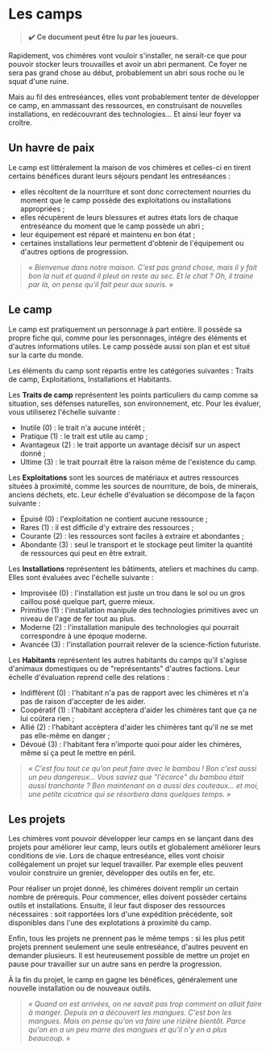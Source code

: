 # Les camps

> **✔️ Ce document peut être lu par les joueurs.**

Rapidement, vos chimères vont vouloir s'installer, ne serait-ce que pour pouvoir stocker leurs trouvailles et avoir un abri permanent. Ce foyer ne sera pas grand chose au début, probablement un abri sous roche ou le squat d'une ruine.

Mais au fil des entreséances, elles vont probablement tenter de développer ce camp, en ammassant des ressources, en construisant de nouvelles installations, en redécouvrant des technologies... Et ainsi leur foyer va croître.

## Un havre de paix

Le camp est littéralement la maison de vos chimères et celles-ci en tirent certains bénéfices durant leurs séjours pendant les entreséances :
* elles récoltent de la nourriture et sont donc correctement nourries du moment que le camp possède des exploitations ou installations appropriées ;
* elles récupèrent de leurs blessures et autres états lors de chaque entreséance du moment que le camp possède un abri ;
* leur équipement est réparé et maintenu en bon état ;
* certaines installations leur permettent d'obtenir de l'équipement ou d'autres options de progression.

> *« Bienvenue dans notre maison. C'est pas grand chose, mais il y fait bon la nuit et quand il pleut on reste au sec. Et le chat ? Oh, il traine par là, on pense qu'il fait peur aux souris. »*

## Le camp

Le camp est pratiquement un personnage à part entière. Il possède sa propre fiche qui, comme pour les personnages, intégre des éléments et d'autres informations utiles. Le camp possède aussi son plan et est situé sur la carte du monde.

Les éléments du camp sont répartis entre les catégories suivantes : Traits de camp, Exploitations, Installations et Habitants.

Les **Traits de camp** représentent les points particuliers du camp comme sa situation, ses défenses naturelles, son environnement, etc. Pour les évaluer, vous utiliserez l'échelle suivante :
* Inutile (0) : le trait n'a aucune intérêt ;
* Pratique (1) : le trait est utile au camp ;
* Avantageux (2) : le trait apporte un avantage décisif sur un aspect donné ;
* Ultime (3) : le trait pourrait être la raison même de l'existence du camp.

Les **Exploitations** sont les sources de matériaux et autres ressources situées à proximité, comme les sources de nourriture, de bois, de minerais, anciens déchets, etc. Leur échelle d'évaluation se décompose de la façon suivante :
* Épuisé (0) : l'exploitation ne contient aucune ressource ;
* Rares (1) : il est difficile d'y extraire des ressources ;
* Courante (2) : les ressources sont faciles à extraire et abondantes ;
* Abondante (3) : seul le transport et le stockage peut limiter la quantité de ressources qui peut en être extrait.

Les **Installations** représentent les bâtiments, ateliers et machines du camp. Elles sont évaluées avec l'échelle suivante :
* Improvisée (0) : l'installation est juste un trou dans le sol ou un gros caillou posé quelque part, guerre mieux.
* Primitive (1) : l'installation manipule des technologies primitives avec un niveau de l'age de fer tout au plus.
* Moderne (2) : l'installation manipule des technologies qui pourrait correspondre à une époque moderne.
* Avancée (3) : l'installation pourrait relever de la science-fiction futuriste.

Les **Habitants** représentent les autres habitants du camps qu'il s'agisse d'animaux domestiques ou de "représentants" d'autres factions. Leur échelle d'évaluation reprend celle des relations :
* Indifférent (0) : l'habitant n'a pas de rapport avec les chimères et n'a pas de raison d'accepter de les aider.
* Coopératif (1) : l'habitant accèptera d'aider les chimères tant que ça ne lui coûtera rien ;
* Allié (2) : l'habitant accèptera d'aider les chimères tant qu'il ne se met pas elle-même en danger ;
* Dévoué (3) : l'habitant fera n'importe quoi pour aider les chimères, même si ça peut le mettre en péril.

> *« C'est fou tout ce qu'on peut faire avec le bambou ! Bon c'est aussi un peu dangereux... Vous saviez que "l'écorce" du bambou était aussi tranchante ? Ben maintenant on a aussi des couteaux... et moi, une petite cicatrice qui se résorbera dans quelques temps. »*

## Les projets

Les chimères vont pouvoir développer leur camps en se lançant dans des projets pour améliorer leur camp, leurs outils et globalement améliorer leurs conditions de vie. Lors de chaque entreséance, elles vont choisir collégalement un projet sur lequel travailler. Par exemple elles peuvent vouloir construire un grenier, développer des outils en fer, etc.

Pour réaliser un projet donné, les chimères doivent remplir un certain nombre de prérequis. Pour commencer, elles doivent possèder certains outils et installations. Ensuite, il leur faut disposer des ressources nécessaires : soit rapportées lors d'une expédition précédente, soit disponibles dans l'une des explotations à proximité du camp.

Enfin, tous les projets ne prennent pas le même temps : si les plus petit projets prennent seulement une seule entreséance, d'autres peuvent en demander plusieurs. Il est heureusement possible de mettre un projet en pause pour travailler sur un autre sans en perdre la progression.

À la fin du projet, le camp en gagne les bénéfices, généralement une nouvelle installation ou de nouveaux outils.

> *« Quand on est arrivées, on ne savait pas trop comment on allait faire à manger. Depuis on a découvert les mangues. C'est bon les mangues. Mais on pense qu'on va faire une rizière bientôt. Parce qu'on en a un peu marre des mangues et qu'il n'y en a plus beaucoup. »*
